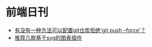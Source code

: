 # 前端日刊

* [有没有一种方法可以配置git仓库拒绝’git push –force’？](https://www.codenong.com/1754491/)
* [推荐几款基于svg的图表插件](https://zhuanlan.zhihu.com/p/351621940)
